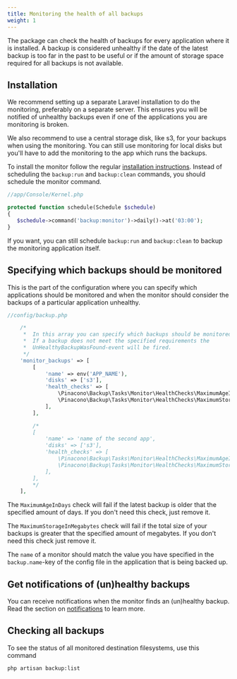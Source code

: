```yaml
---
title: Monitoring the health of all backups
weight: 1
---
```


The package can check the health of backups for every application where it is installed. A backup is considered unhealthy if the date of the latest backup is too far in the past to be useful or if the amount of storage space required for all backups is not available.

## Installation

We recommend setting up a separate Laravel installation to do the monitoring, preferably on a separate server. This ensures you will be notified of unhealthy backups even if one of the applications you are monitoring is broken.

We also recommend to use a central storage disk, like s3, for your backups when using the monitoring. You can still use monitoring for local disks but you'll have to add the monitoring to the app which runs the backups.

To install the monitor follow the regular [installation instructions](/laravel-backup/v7/installation-and-setup).
Instead of scheduling the `backup:run` and `backup:clean` commands, you should schedule the monitor command.

```php
//app/Console/Kernel.php

protected function schedule(Schedule $schedule)
{
   $schedule->command('backup:monitor')->daily()->at('03:00');
}
```

If you want, you can still schedule `backup:run` and `backup:clean` to backup the monitoring application itself.

## Specifying which backups should be monitored

This is the part of the configuration where you can specify which applications should be monitored and when the monitor should consider the backups of a particular application unhealthy.

```php
//config/backup.php

    /*
     *  In this array you can specify which backups should be monitored.
     *  If a backup does not meet the specified requirements the
     *  UnHealthyBackupWasFound-event will be fired.
     */
    'monitor_backups' => [
        [
            'name' => env('APP_NAME'),
            'disks' => ['s3'],
            'health_checks' => [
                \Pinacono\Backup\Tasks\Monitor\HealthChecks\MaximumAgeInDays::class => 1,
                \Pinacono\Backup\Tasks\Monitor\HealthChecks\MaximumStorageInMegabytes::class => 5000,
            ],
        ],

        /*
        [
            'name' => 'name of the second app',
            'disks' => ['s3'],
            'health_checks' => [
                \Pinacono\Backup\Tasks\Monitor\HealthChecks\MaximumAgeInDays::class => 1,
                \Pinacono\Backup\Tasks\Monitor\HealthChecks\MaximumStorageInMegabytes::class => 5000,
            ],
        ],
        */
    ],
```

The `MaximumAgeInDays` check will fail if the latest backup is older that the specified amount of days. If you don't need this check, just remove it.

The `MaximumStorageInMegabytes` check will fail if the total size of your backups is greater that the specified amount of megabytes. If you don't need this check just remove it.

The `name` of a monitor should match the value you have specified in the `backup.name`-key of the config file in
the application that is being backed up.

## Get notifications of (un)healthy backups

You can receive notifications when the monitor finds an (un)healthy backup.
Read the section on [notifications](/laravel-backup/v7/sending-notifications/overview) to learn more.

## Checking all backups

To see the status of all monitored destination filesystems, use this command

```bash
php artisan backup:list
```
